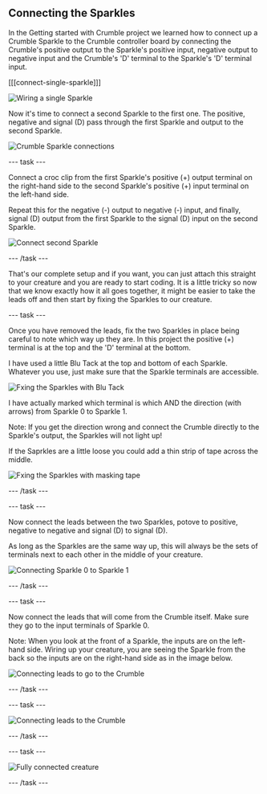 ## Connecting the Sparkles

In the Getting started with Crumble project we learned how to connect up a Crumble Sparkle to the Crumble controller board by connecting the Crumble's positive output to the Sparkle's positive input, negative output to negative input and the Crumble's 'D' terminal to the Sparkle's 'D' terminal input.

[[[connect-single-sparkle]]]

![Wiring a single Sparkle](images/sparkleSignal.png)

Now it's time to connect a second Sparkle to the first one. The positive, negative and signal (D) pass through the first Sparkle and output to the second Sparkle.

![Crumble Sparkle connections](images/sparkleconnections.jpg)

--- task ---

Connect a croc clip from the first Sparkle's positive (+) output terminal on the right-hand side to the second Sparkle's positive (+) input terminal on the left-hand side.

Repeat this for the negative (-) output to negative (-) input, and finally, signal (D) output from the first Sparkle to the signal (D) input on the second Sparkle.

![Connect second Sparkle](images/secondSparkleWireAgain.png)

--- /task ---

That's our complete setup and if you want, you can just attach this straight to your creature and you are ready to start coding. It is a little tricky so now that we know exactly how it all goes together, it might be easier to take the leads off and then start by fixing the Sparkles to our creature.

--- task ---

Once you have removed the leads, fix the two Sparkles in place being careful to note which way up they are. In this project the positive (+) terminal is at the top and the 'D' terminal at the bottom.

I have used a little Blu Tack at the top and bottom of each Sparkle. Whatever you use, just make sure that the Sparkle terminals are accessible.

![Fxing the Sparkles with Blu Tack](images/sparklesBluTack.png)

I have actually marked which terminal is which AND the direction (with arrows) from Sparkle 0 to Sparkle 1. 

Note: If you get the direction wrong and connect the Crumble directly to the Sparkle's output, the Sparkles will not light up!

If the Saprkles are a little loose you could add a thin strip of tape across the middle.

![Fxing the Sparkles with masking tape](images/sparklesMaskingTape.png)

--- /task ---

--- task ---

Now connect the leads between the two Sparkles, potove to positive, negative to negative and signal (D) to signal (D). 

As long as the Sparkles are the same way up, this will always be the sets of terminals next to each other in the middle of your creature.

![Connecting Sparkle 0 to Sparkle 1](images/sparkles1to2.png)

--- /task ---

--- task ---

Now connect the leads that will come from the Crumble itself. Make sure they go to the input terminals of Sparkle 0.

Note: When you look at the front of a Sparkle, the inputs are on the left-hand side. Wiring up your creature, you are seeing the Sparkle from the back so the inputs are on the right-hand side as in the image below.

![Connecting leads to go to the Crumble](images/sparkles1tocrumble.png)

--- /task ---

--- task ---



![Connecting leads to the Crumble](images/creatureSparklesBack.png)

--- /task ---

--- task ---



![Fully connected creature](images/creatureSparklesStanding.png)

--- /task ---
